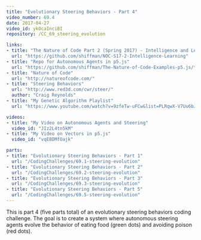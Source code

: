 ```yaml
---
title: "Evolutionary Steering Behaviors - Part 4"
video_number: 69.4
date: 2017-04-27
video_id: ykOcaInciBI
repository: /CC_69_steering_evolution

links:
- title: "The Nature of Code Part 2 (Spring 2017) - Intelligence and Learning"  
  url: "https://github.com/shiffman/NOC-S17-2-Intelligence-Learning"
- title: "Repo for Autonomous Agents in p5.js"  
  url: "https://github.com/shiffman/The-Nature-of-Code-Examples-p5.js/tree/master/chp06_agents"
- title: "Nature of Code"  
  url: "http://natureofcode.com/"
- title: "Steering Behaviors"  
  url: "http://www.red3d.com/cwr/steer/"
  author: "Craig Reynolds"
- title: "My Genetic Algorithm Playlist"  
  url: "https://www.youtube.com/watch?v=9zfeTw-uFCw&list=PLRqwX-V7Uu6bJM3VgzjNV5YxVxUwzALHV"

videos:
- title: "My Video on Autonomous Agents and Steering"
  video_id: "JIz2L4tn5kM"
- title: "My Video on Vectors in p5.js"
  video_id: "vqE8DMfOajk"

parts:
- title: "Evolutionary Steering Behaviors - Part 1"
  url: "/CodingChallenges/69.1-steering-evolution"
- title: "Evolutionary Steering Behaviors - Part 2"
  url: "/CodingChallenges/69.2-steering-evolution"
- title: "Evolutionary Steering Behaviors - Part 3"
  url: "/CodingChallenges/69.3-steering-evolution"
- title: "Evolutionary Steering Behaviors - Part 5"
  url: "/CodingChallenges/69.5-steering-evolution"
---
```


This is part 4 (five parts total) of an evolutionary steering behaviors coding challenge. The goal is to create a system where autonomous steering agents evolve the behavior of eating food (green dots) and avoiding poison (red dots).
